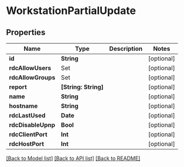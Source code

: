 # WorkstationPartialUpdate

## Properties

Name | Type | Description | Notes
------------ | ------------- | ------------- | -------------
**id** | **String** |  | [optional] 
**rdcAllowUsers** | Set<ElementsUserReference> |  | [optional] 
**rdcAllowGroups** | Set<ElementsGroupReference> |  | [optional] 
**report** | **[String: String]** |  | [optional] 
**name** | **String** |  | [optional] 
**hostname** | **String** |  | [optional] 
**rdcLastUsed** | **Date** |  | [optional] 
**rdcDisableUpnp** | **Bool** |  | [optional] 
**rdcClientPort** | **Int** |  | [optional] 
**rdcHostPort** | **Int** |  | [optional] 

[[Back to Model list]](../README.md#documentation-for-models) [[Back to API list]](../README.md#documentation-for-api-endpoints) [[Back to README]](../README.md)


